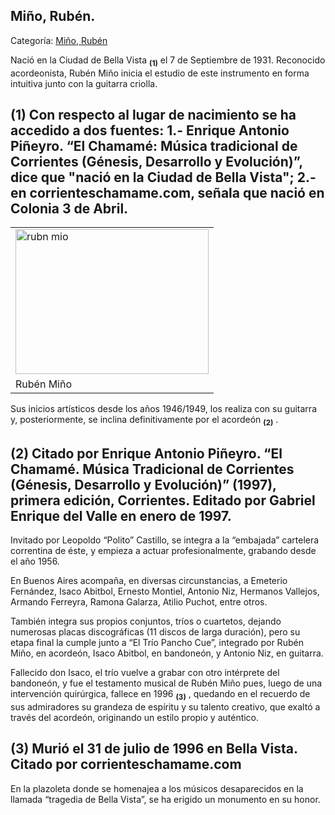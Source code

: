 ## Miño, Rubén.

Categoría: [Miño, Rubén](http://descubrircorrientes.com.ar/2012/index.php/1734-biografias/l-m-n-n-o-p-q/mino-ruben)

Nació en la Ciudad de Bella Vista <sub><strong><span><span>(1)</span></span></strong></sub> el 7 de Septiembre de 1931. Reconocido acordeonista, Rubén Miño inicia el estudio de este instrumento en forma intuitiva junto con la guitarra criolla.

## **(1)** Con respecto al lugar de nacimiento se ha accedido a dos fuentes: 1.- Enrique Antonio Piñeyro. “El Chamamé: Música tradicional de Corrientes (Génesis, Desarrollo y Evolución)”, dice que "nació en la Ciudad de Bella Vista"; 2.- en corrienteschamame.com, señala que nació en Colonia 3 de Abril.

<table><tbody><tr><td><img src="http://descubrircorrientes.com.ar/2012/index.php/1734-biografias/l-m-n-n-o-p-q/images/fotos_de_efemerides/rubn%20mio.jpg" width="309" height="232" alt="rubn mio"></td></tr><tr><td><span><span><span>Rubén Miño</span></span></span></td></tr></tbody></table>

Sus inicios artísticos desde los años 1946/1949, los realiza con su guitarra y, posteriormente, se inclina definitivamente por el acordeón <sub><strong><span><span>(2)</span></span></strong></sub> .

## **(2)** Citado por Enrique Antonio Piñeyro. “El Chamamé. Música Tradicional de Corrientes (Génesis, Desarrollo y Evolución)” (1997), primera edición, Corrientes. Editado por Gabriel Enrique del Valle en enero de 1997.

Invitado por Leopoldo “Polito” Castillo, se integra a la “embajada” cartelera correntina de éste, y empieza a actuar profesionalmente, grabando desde el año 1956.

En Buenos Aires acompaña, en diversas circunstancias, a Emeterio Fernández, Isaco Abitbol, Ernesto Montiel, Antonio Niz, Hermanos Vallejos, Armando Ferreyra, Ramona Galarza, Atilio Puchot, entre otros.

También integra sus propios conjuntos, tríos o cuartetos, dejando numerosas placas discográficas (11 discos de larga duración), pero su etapa final la cumple junto a “El Trío Pancho Cue”, integrado por Rubén Miño, en acordeón, Isaco Abitbol, en bandoneón, y Antonio Niz, en guitarra.

Fallecido don Isaco, el trío vuelve a grabar con otro intérprete del bandoneón, y fue el testamento musical de Rubén Miño pues, luego de una intervención quirúrgica, fallece en 1996 <sub><strong><span><span>(3)</span></span></strong></sub> , quedando en el recuerdo de sus admiradores su grandeza de espíritu y su talento creativo, que exaltó a través del acordeón, originando un estilo propio y auténtico.

## **(3)** Murió el 31 de julio de 1996 en Bella Vista. Citado por corrienteschamame.com

En la plazoleta donde se homenajea a los músicos desaparecidos en la llamada “tragedia de Bella Vista”, se ha erigido un monumento en su honor.